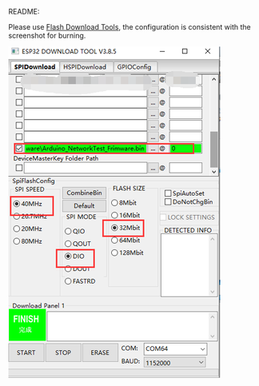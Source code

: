 README:

Please use [Flash Download Tools](https://www.espressif.com/en/support/download/other-tools), the configuration is consistent with the screenshot for burning.

![](SETTING.png)